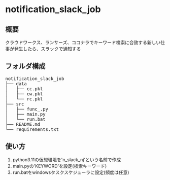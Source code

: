 # notification_slack_job

## 概要
クラウドワークス、ランサーズ、ココナラでキーワード検索に合致する新しい仕事が発生したら、スラックで通知する

## フォルダ構成
<pre>
notification_slack_job
├── data
│   ├── cc.pkl
│   ├── cw.pkl
│   └── rc.pkl
├── src
│   ├── func_.py
│   ├── main.py
│   └── run.bat
├── README.md
└── requirements.txt
</pre>

## 使い方
1. python3.11の仮想環境を'n_slack_nj'という名前で作成
2. main.pyの'KEYWORD'を設定(検索キーワード)
3. run.batをwindowsタスクスケジューラに設定(頻度は任意)
